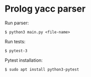 # Prolog yacc parser

Run parser:
```
$ python3 main.py <file-name>
```
  
Run tests:
```
$ pytest-3
```

Pytest installation:
```
$ sudo apt install python3-pytest
```
